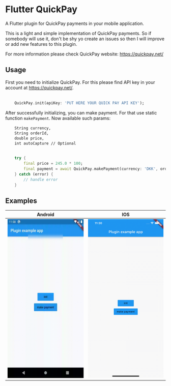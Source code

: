 # Flutter QuickPay

A Flutter plugin for QuickPay payments in your mobile application.

This is a light and simple implementation of QuickPay payments. So if somebody will use it, don't be shy yo create an issues so then I will improve or add new features to this plugin.

For more information please check QuickPay website: https://quickpay.net/

## Usage

First you need to initialize QuickPay.
For this please find API key in your account at https://quickpay.net/.

```dart

    QuickPay.init(apiKey: 'PUT HERE YOUR QUICK PAY API KEY');

```

After successfully initializing, you can make payment. For that use static function `makePayment`.
Now available such params:
```
    String currency,
    String orderId,
    double price,
    int autoCapture // Optional

```

```dart

    try {
        final price = 245.0 * 100;
        final payment = await QuickPay.makePayment(currency: 'DKK', orderId: '12345', price: price);
    } catch (error) {
        // handle error
    }

```


## Examples

 Android                   |  IOS
:-------------------------:|:-------------------------:
<img src="https://github.com/Oleksandr32/flutter-QuickPay/raw/master/gifs/android.gif" width="250" height="500">  |  <img src="https://github.com/Oleksandr32/flutter-QuickPay/raw/master/gifs/ios.gif" width="250" height="500">